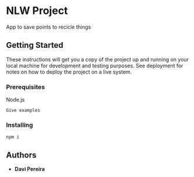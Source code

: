 # NLW Project

App to save points to recicle things

## Getting Started

These instructions will get you a copy of the project up and running on your local machine for development and testing purposes. See deployment for notes on how to deploy the project on a live system.

### Prerequisites

Node.js

```
Give examples
```

### Installing

```
npm i
```

## Authors

* **Davi Pereira**
